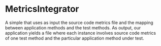 # MetricsIntegrator
A simple that uses as input the source code metrics file and the mapping between application methods and the test methods. As output, our application yields a file where each instance involves source code metrics of one test method and the particular application method under test.
